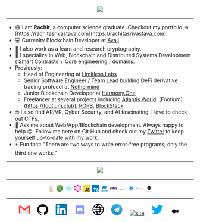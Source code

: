 
<div align="center">
 <img src="https://wallpapercave.com/dwp2x/wp11484809.jpg" height="400px"/>
</div>

*** 

- 😄 I am **Rachit**, a computer science graduate. Checkout my portfolio -> [https://rachitasrivastava.com](https://rachitasrivastava.com)
- 💻 Currenlty Blockchain Developer at [Avail](https://availproject.org)
- 💪 I also work as a learn and research cryptography.
- 🔭 I specialize in Web, Blockchain and Distributed Systems Development ( Smart Contracts + Core engineering ) domains. 
- Previously: 
  - Head of Engineering at [Limitless Labs](https://limitless.network)
  - Senior Software Engineer / Team Lead building DeFi derivative trading protocol at [Nethermind](https://nethermind.io/)
  - Junior Blockchain Developer at [Harmony.One](https://harmony.one/)
  - Freelancer at several projects including [Atlantis World](https://atlantis.world), [Footium](https://footium.club], [POPS](https://pops.one), [BlockStack](https://stacks.co)
- 🤓 I also find AR/VR, Cyber Security, and AI fascinating. I love to check out CTFs.
- 💬 Ask me about Web/App/Blockchain development. Always happy to help 😊. Follow me here on Git Hub and check out my [Twitter](https://twitter.com/RacSri25) to keep yourself up-to-date with my work.
- ⚡ Fun fact: “There are two ways to write error-free programs; only the third one works.”

***
<div align="center">
 <div style="display: flex; align-items: flex-start;">
</div>
 
 
<div align="center"><img src="https://komarev.com/ghpvc/?username=rachit2501&color=yellowgreen"/></div>
<!--  
<div align="center">
 <img src="https://komarev.com/ghpvc/?username=rachit2501" />
</div>
--> 

***

<div align="center">
<code><img height="20" src="https://raw.githubusercontent.com/github/explore/80688e429a7d4ef2fca1e82350fe8e3517d3494d/topics/java/java.png"></code>
<code><img height="20" src="https://raw.githubusercontent.com/github/explore/master/topics/nodejs/nodejs.png"></code>
<code><img height="20" src="https://raw.githubusercontent.com/github/explore/master/topics/react/react.png"></code>
<code><img height="20" src="https://raw.githubusercontent.com/github/explore/master/topics/graphql/graphql.png"></code>
<code><img height="20" src="https://raw.githubusercontent.com/github/explore/master/topics/javascript/javascript.png"></code>
<code><img height="20" src="https://raw.githubusercontent.com/github/explore/master/topics/typescript/typescript.png"></code>
<code><img height="20" src="https://raw.githubusercontent.com/github/explore/master/topics/docker/docker.png"></code>
<code><img height="20" src="https://raw.githubusercontent.com/github/explore/master/topics/pwa/pwa.png"></code>
<code><img height="20" src="https://raw.githubusercontent.com/github/explore/master/topics/mysql/mysql.png"></code>
<code><img height="20" src="https://raw.githubusercontent.com/github/explore/master/topics/webpack/webpack.png"></code>
<code><img height="20" src="https://raw.githubusercontent.com/github/explore/master/topics/mongodb/mongodb.png"></code>
<code><img height="20" src="https://raw.githubusercontent.com/github/explore/master/topics/ethereum/ethereum.png"></code>
</div>

***

<p align="center">
 <a href="mailto:rac.sri25@gmail.com"><img src="https://github.com/deut-erium/deut-erium/blob/master/assets/gmail.svg" width="30px" alt="mail"></a> &nbsp; &nbsp;
   <a href="https://github.com/rachit2501"><img src="https://github.com/deut-erium/deut-erium/blob/master/assets/github.svg" width="30px" alt="mail"></a> &nbsp; &nbsp;
  <a href="https://www.linkedin.com/in/rachit-anand-srivastava-345307173/"><img src="https://github.com/deut-erium/deut-erium/blob/master/assets/linkedin.svg" width="30px" alt="LinkedIn"></a> &nbsp; &nbsp;
 <a href="https://discord.com/users/rachit2501#1477"><img src="https://github.com/deut-erium/deut-erium/blob/master/assets/discord.svg" width="30px" alt="LinkedIn"></a> &nbsp; &nbsp;
  <a href="https://rachit2501.live"><img src="https://github.com/deut-erium/deut-erium/blob/master/assets/site.svg" width="30px" alt="site"></a> &nbsp; &nbsp;
   <a href="https://t.me/rachit2501"><img src="https://raw.githubusercontent.com/github/explore/master/topics/telegram/telegram.png" width="30px" alt="site"></a>
 &nbsp; &nbsp;
  <a href="https://gitcoin.co/rachit2501"><img src="https://www.vectorlogo.zone/logos/gitcoinco/gitcoinco-icon.svg" width="30px" alt="site"></a>
 &nbsp; &nbsp;
  <a href="https://twitter.com/RacSri25"><img src="https://raw.githubusercontent.com/deut-erium/deut-erium/master/assets/twitter.svg" width="30px" alt="site"></a>
 &nbsp; &nbsp;
  <a href="https://rachit2501.medium.com/"><img src="https://raw.githubusercontent.com/Medium/medium-logos/master/03_Symbol/01_Black/PNG/RGB/Medium-Symbol-Black-RGB%401x.png" width="30px" alt="site"></a>

</p>
 
